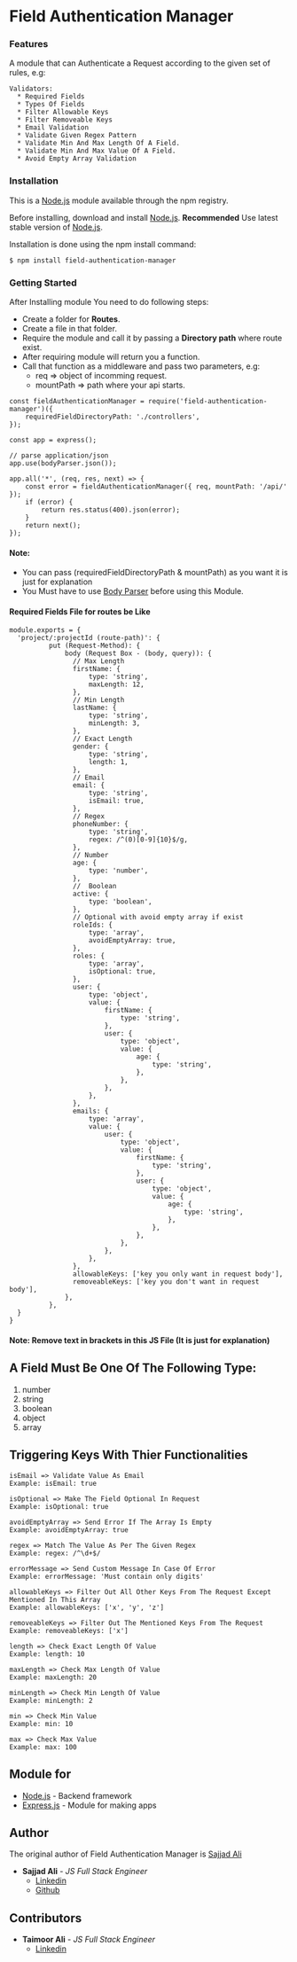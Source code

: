 # **Field Authentication Manager**

### Features
A module that can Authenticate a Request according to the given set of rules, e.g:
```
Validators:
  * Required Fields
  * Types Of Fields
  * Filter Allowable Keys
  * Filter Removeable Keys 
  * Email Validation
  * Validate Given Regex Pattern
  * Validate Min And Max Length Of A Field.
  * Validate Min And Max Value Of A Field.
  * Avoid Empty Array Validation
```

### Installation
This is a [Node.js](https://nodejs.org/en/) module available through the npm registry.

Before installing, download and install [Node.js](https://nodejs.org/en/).
**Recommended** Use latest stable version of [Node.js](https://nodejs.org/en/).

Installation is done using the npm install command:
```
$ npm install field-authentication-manager
```

### Getting Started
After Installing module You need to do following steps:

* Create a folder for **Routes**.
* Create a file in that folder.
* Require the module and call it by passing a **Directory path** where route exist.
* After requiring module will return you a function.
* Call that function as a middleware and pass two parameters, e.g:
  * req => object of incomming request.
  * mountPath => path where your api starts.

```
const fieldAuthenticationManager = require('field-authentication-manager')({
	requiredFieldDirectoryPath: './controllers',
});

const app = express();

// parse application/json
app.use(bodyParser.json());

app.all('*', (req, res, next) => {
    const error = fieldAuthenticationManager({ req, mountPath: '/api/' });
    if (error) {
        return res.status(400).json(error);
    }
    return next();
});
```
#### **Note:** 
* You can pass (requiredFieldDirectoryPath & mountPath) as you want it is just for explanation
* You Must have to use [Body Parser](https://www.npmjs.com/package/body-parser) before using this Module.

#### Required Fields File for routes be Like
```
module.exports = {
  'project/:projectId (route-path)': {
          put (Request-Method): {
              body (Request Box - (body, query)): {
                // Max Length
                firstName: {
                    type: 'string',
                    maxLength: 12,
                },
                // Min Length
                lastName: {
                    type: 'string',
                    minLength: 3,
                },
                // Exact Length
                gender: {
                    type: 'string',
                    length: 1,
                },
                // Email
                email: {
                    type: 'string',
                    isEmail: true,
                },
                // Regex
                phoneNumber: {
                    type: 'string',
                    regex: /^(0)[0-9]{10}$/g,
                },
                // Number
                age: {
                    type: 'number',
                },
                //  Boolean
                active: {
                    type: 'boolean',
                },
                // Optional with avoid empty array if exist
                roleIds: {
                    type: 'array',
                    avoidEmptyArray: true,
                },
                roles: {
                    type: 'array',
                    isOptional: true,
                },
                user: {
                    type: 'object',
                    value: {
                        firstName: {
                            type: 'string',
                        },
                        user: {
                            type: 'object',
                            value: {
                                age: {
                                    type: 'string',
                                },
                            },
                        },
                    },
                },
                emails: {
                    type: 'array',
                    value: {
                        user: {
                            type: 'object',
                            value: {
                                firstName: {
                                    type: 'string',
                                },
                                user: {
                                    type: 'object',
                                    value: {
                                        age: {
                                            type: 'string',
                                        },
                                    },
                                },
                            },
                        },
                    },
                },
                allowableKeys: ['key you only want in request body'],
                removeableKeys: ['key you don't want in request body'],
              },
          },
  }
}
```
#### **Note:** Remove text in brackets in this JS File (It is just for explanation)

## A Field Must Be One Of The Following Type:
1. number
2. string
3. boolean
4. object 
5. array
## Triggering Keys With Thier Functionalities
```
isEmail => Validate Value As Email
Example: isEmail: true

isOptional => Make The Field Optional In Request
Example: isOptional: true

avoidEmptyArray => Send Error If The Array Is Empty
Example: avoidEmptyArray: true

regex => Match The Value As Per The Given Regex
Example: regex: /^\d+$/

errorMessage => Send Custom Message In Case Of Error
Example: errorMessage: 'Must contain only digits'

allowableKeys => Filter Out All Other Keys From The Request Except Mentioned In This Array
Example: allowableKeys: ['x', 'y', 'z']

removeableKeys => Filter Out The Mentioned Keys From The Request
Example: removeableKeys: ['x']

length => Check Exact Length Of Value
Example: length: 10

maxLength => Check Max Length Of Value
Example: maxLength: 20

minLength => Check Min Length Of Value
Example: minLength: 2

min => Check Min Value
Example: min: 10

max => Check Max Value
Example: max: 100
```

## Module for
* [Node.js](https://nodejs.org/en/) - Backend framework
* [Express.js](https://expressjs.com/) - Module for making apps

## Author
The original author of Field Authentication Manager is [Sajjad Ali](https://github.com/isajjadali)
* **Sajjad Ali** - *JS Full Stack Engineer* 
  - [Linkedin](https://www.linkedin.com/in/iamsajjadali)
  - [Github](http://isajjadali.github.io)

## Contributors
* **Taimoor Ali** - *JS Full Stack Engineer* 
  - [Linkedin](https://www.linkedin.com/in/taimoor-ali-3b4674bb)

